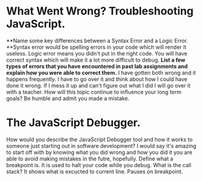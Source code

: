 # What Went Wrong? Troubleshooting JavaScript.

**Name some key differences between a Syntax Error and a Logic Error. **Syntax error would be spelling errors in your code which will render it useless. Logic error means you
didn't put in the right code. You will have correct syntax which will make it a lot more difficult to debug. 
**List a few types of errors that you have encountered in past lab assignments and explain how you were able to correct them.** I have gotten both wrong and it happens 
frequently. I have to go over it and think about how I could have done it wrong. If I mess it up and can't figure out what I did I will go over it with a teacher. 
How will this topic continue to influence your long term goals? Be humble and admit you made a mistake. 

# The JavaScript Debugger.

How would you describe the JavaScript Debugger tool and how it works to someone just starting out in software development? I would say it's amazing to start off with
by knowing what you did wrong and how you did it you are able to avoid making mistakes in the futre, hopefully. 
Define what a breakpoint is. It is used to halt your code while you debug. 
What is the call stack? It shows what is excucted to current line. Pauses on breakpoint. 
